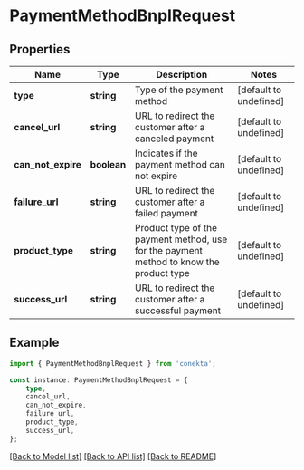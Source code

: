 # PaymentMethodBnplRequest


## Properties

Name | Type | Description | Notes
------------ | ------------- | ------------- | -------------
**type** | **string** | Type of the payment method | [default to undefined]
**cancel_url** | **string** | URL to redirect the customer after a canceled payment | [default to undefined]
**can_not_expire** | **boolean** | Indicates if the payment method can not expire | [default to undefined]
**failure_url** | **string** | URL to redirect the customer after a failed payment | [default to undefined]
**product_type** | **string** | Product type of the payment method, use for the payment method to know the product type | [default to undefined]
**success_url** | **string** | URL to redirect the customer after a successful payment | [default to undefined]

## Example

```typescript
import { PaymentMethodBnplRequest } from 'conekta';

const instance: PaymentMethodBnplRequest = {
    type,
    cancel_url,
    can_not_expire,
    failure_url,
    product_type,
    success_url,
};
```

[[Back to Model list]](../README.md#documentation-for-models) [[Back to API list]](../README.md#documentation-for-api-endpoints) [[Back to README]](../README.md)

